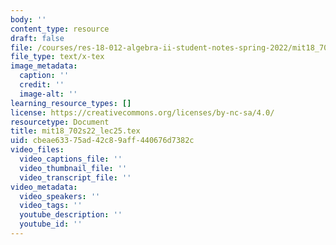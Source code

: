 ```yaml
---
body: ''
content_type: resource
draft: false
file: /courses/res-18-012-algebra-ii-student-notes-spring-2022/mit18_702s22_lec25.tex
file_type: text/x-tex
image_metadata:
  caption: ''
  credit: ''
  image-alt: ''
learning_resource_types: []
license: https://creativecommons.org/licenses/by-nc-sa/4.0/
resourcetype: Document
title: mit18_702s22_lec25.tex
uid: cbeae633-75ad-42c8-9aff-440676d7382c
video_files:
  video_captions_file: ''
  video_thumbnail_file: ''
  video_transcript_file: ''
video_metadata:
  video_speakers: ''
  video_tags: ''
  youtube_description: ''
  youtube_id: ''
---
```

